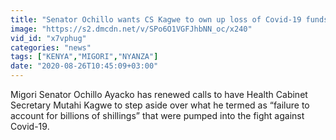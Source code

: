 ```yaml
---
title: "Senator Ochillo wants CS Kagwe to own up loss of Covid-19 funds"
image: "https://s2.dmcdn.net/v/SPo6O1VGFJhbNN_oc/x240"
vid_id: "x7vphug"
categories: "news"
tags: ["KENYA","MIGORI","NYANZA"]
date: "2020-08-26T10:45:09+03:00"
---
```

Migori Senator Ochillo Ayacko has renewed calls to have Health Cabinet Secretary Mutahi Kagwe to step aside over what he termed as “failure to account for billions of shillings” that were pumped into the fight against Covid-19.
